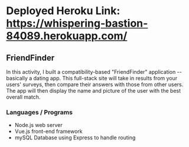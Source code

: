 # Deployed Heroku Link: https://whispering-bastion-84089.herokuapp.com/

## FriendFinder
In this activity, I built a compatibility-based "FriendFinder" application -- basically a dating app. This full-stack site will take in results from your users' surveys, then compare their answers with those from other users. The app will then display the name and picture of the user with the best overall match. 

### Languages / Programs 
* Node.js web server
* Vue.js front-end framework
* mySQL Database using Express to handle routing
